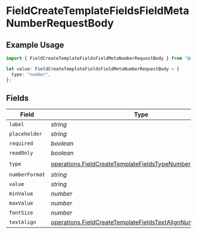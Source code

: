 # FieldCreateTemplateFieldsFieldMetaNumberRequestBody

## Example Usage

```typescript
import { FieldCreateTemplateFieldsFieldMetaNumberRequestBody } from "@documenso/sdk-typescript/models/operations";

let value: FieldCreateTemplateFieldsFieldMetaNumberRequestBody = {
  type: "number",
};
```

## Fields

| Field                                                                                                                                    | Type                                                                                                                                     | Required                                                                                                                                 | Description                                                                                                                              |
| ---------------------------------------------------------------------------------------------------------------------------------------- | ---------------------------------------------------------------------------------------------------------------------------------------- | ---------------------------------------------------------------------------------------------------------------------------------------- | ---------------------------------------------------------------------------------------------------------------------------------------- |
| `label`                                                                                                                                  | *string*                                                                                                                                 | :heavy_minus_sign:                                                                                                                       | N/A                                                                                                                                      |
| `placeholder`                                                                                                                            | *string*                                                                                                                                 | :heavy_minus_sign:                                                                                                                       | N/A                                                                                                                                      |
| `required`                                                                                                                               | *boolean*                                                                                                                                | :heavy_minus_sign:                                                                                                                       | N/A                                                                                                                                      |
| `readOnly`                                                                                                                               | *boolean*                                                                                                                                | :heavy_minus_sign:                                                                                                                       | N/A                                                                                                                                      |
| `type`                                                                                                                                   | [operations.FieldCreateTemplateFieldsTypeNumberRequestBody2](../../models/operations/fieldcreatetemplatefieldstypenumberrequestbody2.md) | :heavy_check_mark:                                                                                                                       | N/A                                                                                                                                      |
| `numberFormat`                                                                                                                           | *string*                                                                                                                                 | :heavy_minus_sign:                                                                                                                       | N/A                                                                                                                                      |
| `value`                                                                                                                                  | *string*                                                                                                                                 | :heavy_minus_sign:                                                                                                                       | N/A                                                                                                                                      |
| `minValue`                                                                                                                               | *number*                                                                                                                                 | :heavy_minus_sign:                                                                                                                       | N/A                                                                                                                                      |
| `maxValue`                                                                                                                               | *number*                                                                                                                                 | :heavy_minus_sign:                                                                                                                       | N/A                                                                                                                                      |
| `fontSize`                                                                                                                               | *number*                                                                                                                                 | :heavy_minus_sign:                                                                                                                       | N/A                                                                                                                                      |
| `textAlign`                                                                                                                              | [operations.FieldCreateTemplateFieldsTextAlignNumber](../../models/operations/fieldcreatetemplatefieldstextalignnumber.md)               | :heavy_minus_sign:                                                                                                                       | N/A                                                                                                                                      |